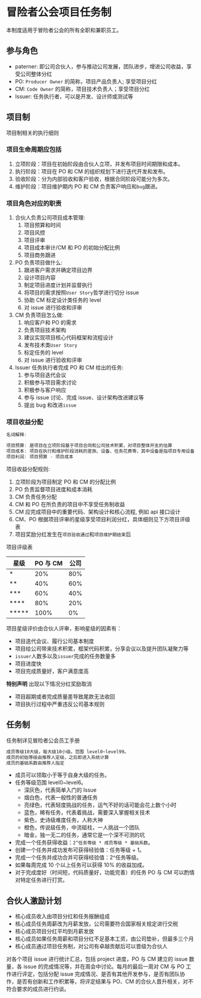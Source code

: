 # 冒险者公会项目任务制

本制度适用于冒险者公会的所有全职和兼职员工。

## 参与角色

- paterner: 即公司合伙人，参与推动公司发展，团队进步，增进公司收益，享受公司整体分红
- PO: `Producer Owner` 的简称，项目产品负责人; 享受项目分红
- CM: `Code Owner` 的简称，项目技术负责人；享受项目分红
- Issuer: 任务执行者，可以是开发、设计师或测试等

## 项目制

项目制相关的执行细则

### 项目生命周期应包括

1. 立项阶段：项目在初始阶段由合伙人立项，并发布项目时间期限和成本。
2. 执行阶段：项目在 PO 和 CM 的组织规划下进行迭代开发和发布。
3. 验收阶段：分为内部验收和客户验收，根据合同阶段可能分为多次。
4. 维护阶段：项目维护期内 PO 和 CM 负责客户响应和`bug`跟进。

### 项目角色对应的职责

1. 合伙人负责公司项目成本管理:
   1. 项目预算和时间
   2. 项目风控
   3. 项目评审
   4. 项目成本审计/CM 和 PO 的初始分配比例
   5. 项目商务跟进
2. PO 负责项目做什么:
   1. 跟进客户需求并确定项目边界
   2. 设计项目内容
   3. 制定项目进度计划并监督执行
   4. 将项目的需求按照`User Story`哲学进行切分 issue
   5. 协助 CM 标定设计类任务的 level
   6. 对 issue 进行验收和评审
3. CM 负责项目怎么做:
   1. 响应客户和 PO 的需求
   2. 负责项目技术架构
   3. 建议实现项目核心代码框架和流程设计
   4. 发布技术类`User Story`
   5. 标定任务的 level
   6. 对 issue 进行验收和评审
4. Issuer 任务执行者完成 PO 和 CM 给出的任务:
   1. 参与项目迭代会议
   2. 积极参与项目需求讨论
   3. 积极参与客户响应
   4. 参与 issue 讨论、完成 issue、设计架构改进建议等
   5. 提出 bug 和改进`issue`

### 项目收益分配

```js
名词解释:

项目预算: 是项目在立项阶段基于项目合同和公司技术积累，对项目整体开支的估算
项目成本: 项目在执行和维护阶段消耗的差旅、设备、任务花费等，其中设备是指项目专用设备
项目利润: 项目预算 - 项目成本
```

项目收益分配规则:

1. 立项阶段为项目制定 PO 和 CM 的分配比例
2. PO 负责监督项目进度和成本消耗
3. CM 负责任务分配
4. CM 和 PO 在所负责的项目中不享受任务制收益
5. CM 应完成项目中的重要代码、架构设计和核心流程, 例如 api 接口设计
6. CM、PO 根据项目评审的星级享受项目利润分红，具体细则见下方项目评级表
7. 项目奖励分红发生在`项目验收通过`和`项目维护期结束`后

项目评级表

| 星级       | PO 与 CM | 公司 |
| ---------- | -------- | ---- |
| \*         | 20%      | 80%  |
| \*\*       | 40%      | 60%  |
| \*\*\*     | 60%      | 40%  |
| \*\*\*\*   | 80%      | 20%  |
| \*\*\*\*\* | 100%     | 0%   |

项目星级评价由合伙人评审，影响星级的因素有：

- 项目迭代会议、履行公司基本制度
- 项目给公司带来技术积累，框架代码积累，分享会议以及提升团队凝聚力等
- `issuer`人数多以及`issuer`完成的任务数量多
- 项目进度快
- 项目完成质量好，客户满意度高

**特别声明** 出现以下情况分红奖励取消

- 项目超期或者完成质量差导致尾款无法收回
- 项目执行过程中严重违反公司基本规则

## 任务制

任务制详见冒险者公会员工手册

```sh
成员等级10大级，每大级10小级。范围 level0~level99。
成员的初始等级由推荐人定级，之后即进入系统计算
成员的基础系数由推荐人指定
```

- 成员可以领取小于等于自身大级的任务。
- 任务等级范围 level0~level6。
  - 深灰色，代表简单入门的 Issue
  - 烟白色，代表一般性的普通任务
  - 亮绿色，代表轻度挑战的任务，运气不好的话可能会花上数个小时
  - 蓝色，稀有任务，代表着挑战，需要深入掌握相关技术
  - 紫色，史诗级难度任务，人称大神
  - 橙色，传说级任务，中流砥柱，一人挑战一个团队
  - 暗金，独一无二的任务，通常它是一个深不可测的坑
- 完成一个任务获得收益：`2^任务等级 * 成员等级 * 基础系数`。
- 创建一个任务并成功发布可获得经验值：任务等级 + 1。
- 完成一个任务并成功合并可获得经验值：2^任务等级。
- 如果每周完成 10 个以上任务可以获得 10% 的收益加成。
- 对于完成度好（时间短，代码质量好，功能完善）的任务 PO 与 CM 可以酌情对特定任务进行打赏。

## 合伙人激励计划

- 核心成员收入由项目分红和任务报酬组成
- 核心成员任务周薪改为月薪发放，公司需要符合国家相关规定进行交税
- 核心成员项目分红平均到月薪发放
- 核心成员如果任务周薪和项目分红不足基本工资，由公司垫补，但最多三个月
- 核心成员通过项目任务制，对公司有卓越贡献后可以晋级为合伙人

对各个项目 issue 进行统计汇总，包括 project 进度，PO 与 CM 建立的 issue 数量，各 issue 的完成情况等，并在周会中讨论。每月的最后一周对 CM 与 PO 工作进行评定，包括分配 issue 完成情况、是否有其他开发参与，是否有团队协作，是否有创新和工作积累等，将评定结果与 PO、CM 的合伙人晋升相关，对不符合要求的成员进行约谈。
